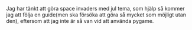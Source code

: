 Jag har tänkt att göra space invaders med jul tema, som hjälp så kommer jag att följa en guide(men ska försöka att göra så mycket som möjligt utan den),  eftersom att jag inte är så van vid att använda pygame.